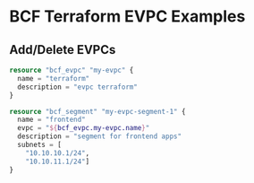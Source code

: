 # BCF Terraform EVPC Examples

## Add/Delete EVPCs

```terraform
resource "bcf_evpc" "my-evpc" {
  name = "terraform"
  description = "evpc terraform"
}

resource "bcf_segment" "my-evpc-segment-1" {
  name = "frontend"
  evpc = "${bcf_evpc.my-evpc.name}"
  description = "segment for frontend apps"
  subnets = [
    "10.10.10.1/24",
    "10.10.11.1/24"]
}
```